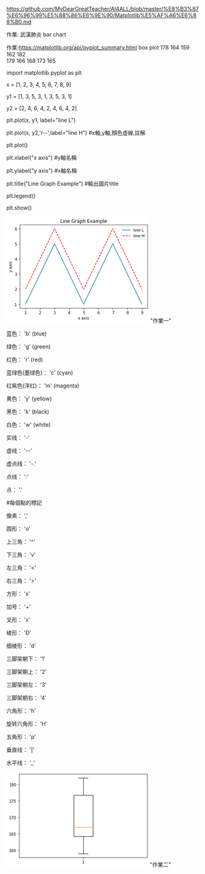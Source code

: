 https://github.com/MyDearGreatTeacher/AI4ALL/blob/master/%E8%B3%87%E6%96%99%E5%88%86%E6%9E%90/Matplotlib%E5%AF%A6%E6%88%B0.md

作業: 武漢肺炎 bar chart

作業:https://matplotlib.org/api/pyplot_summary.html box plot
             178   164  159  162  182  
             179   166  168  173  165 

import matplotlib.pyplot as plt
 
x  = [1, 2, 3, 4, 5, 6, 7, 8, 9]

y1 = [1, 3, 5, 3, 1, 3, 5, 3, 1]

y2 = [2, 4, 6, 4, 2, 4, 6, 4, 2]

plt.plot(x, y1, label="line L")

plt.plot(x, y2,'r--',label="line H") #x軸,y軸,顏色虛線,註解

plt.plot()

plt.xlabel("x axis")  #y軸名稱

plt.ylabel("y axis")  #x軸名稱

plt.title("Line Graph Example")  #輸出圖片title

plt.legend()

plt.show()

![作業一](0319作業一.png)"作業一" 

蓝色： 'b' (blue)

绿色： 'g' (green)

红色： 'r' (red)

蓝绿色(墨绿色)： 'c' (cyan)

红紫色(洋红)： 'm' (magenta)

黄色： 'y' (yellow)

黑色： 'k' (black)

白色： 'w' (white)


实线： '-'

虚线： '--'

虚点线： '-.'

点线： ':'

点： '.' 


#每個點的標記

像素： ','

圆形： 'o'

上三角： '^'

下三角： 'v'

左三角： '<'

右三角： '>'

方形： 's'

加号： '+' 

叉形： 'x'

棱形： 'D'

细棱形： 'd'

三脚架朝下： '1'

三脚架朝上： '2'

三脚架朝左： '3'

三脚架朝右： '4'

六角形： 'h'

旋转六角形： 'H'

五角形： 'p'

垂直线： '|'

水平线： '_'


![作業二](0319作業二.png)"作業二"

